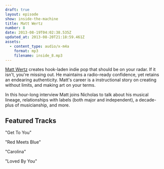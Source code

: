 ```yaml
---
draft: true
layout: episode
show: inside-the-machine
title: Matt Wertz
number: 8
date: 2013-08-19T04:02:38.535Z
updated_at: 2013-08-20T21:18:59.461Z
assets:
  - content_type: audio/x-m4a
    format: mp3
    filename: inside_8.mp3
---
```

[Matt Wertz](http://mattwertz.com) creates hook-laden indie pop that should be on your radar. If it isn't, you're missing out. He maintains a radio-ready confidence, yet retains an endearing authenticity. Matt's career is a instructional story on creating without limits, and making art on your terms.

In this hour-long interview Matt joins Nicholas to talk about his musical lineage, relationships with labels (both major and independent), a decade-plus of musicianship, and more.

## Featured Tracks

"Get To You"

"Red Meets Blue"

"Carolina"

"Loved By You"


